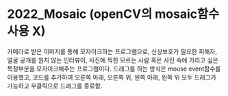 # 2022_Mosaic (openCV의 mosaic함수 사용 X)

카메라로 받은 이미지를 통해 모자이크하는 프로그램으로, 신상보호가 필요한 피해자, 얼굴 공개를 원치 않는 인터뷰이, 사진에 찍힌 모르는 사람 혹은 사진 속에 가리고 싶은 
특정부분을 모자이크해주는 프로그램이다.
드래그를 하는 방식은 mouse event함수를 이용했고, 코드를 추가하여 오른쪽 아래, 오른쪽 위, 왼쪽 아래, 왼쪽 위 모두 드래그가 가능하고 우클릭으로 드래그를 종료함.

